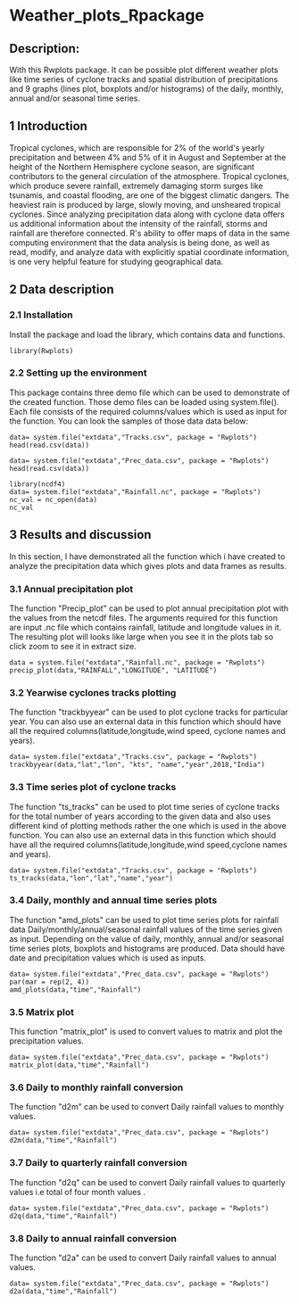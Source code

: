 # Weather_plots_Rpackage

## Description: 

With this Rwplots package. It can be possible plot different weather plots like time series of cyclone tracks and  spatial distribution of precipitations and 9 graphs (lines plot, boxplots and/or histograms) of the daily, monthly, annual and/or seasonal time series.

## 1 Introduction
Tropical cyclones, which are responsible for 2% of the world's yearly precipitation and between 4% and 5% of it in August and September at the height of the Northern Hemisphere cyclone season, are significant contributors to the general circulation of the atmosphere. Tropical cyclones, which produce severe rainfall, extremely damaging storm surges like tsunamis, and coastal flooding, are one of the biggest climatic dangers. The heaviest rain is produced by large, slowly moving, and unsheared tropical cyclones. Since analyzing precipitation data along with cyclone data offers us additional information about the intensity of the rainfall, storms and rainfall are therefore connected. R's ability to offer maps of data in the same computing environment that the data analysis is being done, as well as read, modify, and analyze data with explicitly spatial coordinate information, is one very helpful feature for studying geographical data.

## 2 Data description

### 2.1 Installation
Install the package and load the library, which contains data and functions.
```{r setup}
library(Rwplots)
```

### 2.2 Setting up the environment
This package contains three demo file which can be used to demonstrate of the created function. Those demo files can be loaded using system.file(). Each file consists of the required columns/values which is used as input for the function. You can look the samples of those data data below: 
```{r}
data= system.file("extdata","Tracks.csv", package = "Rwplots")
head(read.csv(data))
```
```{r}
data= system.file("extdata","Prec_data.csv", package = "Rwplots")
head(read.csv(data))
```
```{r}
library(ncdf4)
data= system.file("extdata","Rainfall.nc", package = "Rwplots")
nc_val = nc_open(data)
nc_val
```

## 3 Results and discussion

In this section, I have demonstrated all the function which i have created to analyze the precipitation data which gives plots and data frames as results.

### 3.1 Annual precipitation plot
The function "Precip_plot" can be used to plot annual precipitation plot with the values from the netcdf files. The arguments required for this function are input .nc file which contains rainfall, latitude and longitude values in it. The resulting plot will looks like large when you see it in the plots tab so click zoom to see it in extract size.
```{r}
data = system.file("extdata","Rainfall.nc", package = "Rwplots")
precip_plot(data,"RAINFALL","LONGITUDE", "LATITUDE")
```

### 3.2 Yearwise cyclones tracks plotting
The function "trackbyyear" can be used to plot cyclone tracks for particular year. You can also use an external data in this function which should have all the required columns(latitude,longitude,wind speed, cyclone names and years). 
```{r}
data= system.file("extdata","Tracks.csv", package = "Rwplots")
trackbyyear(data,"lat","lon", "kts", "name","year",2018,"India")
```

### 3.3 Time series plot of cyclone tracks

The function "ts_tracks" can be used to plot  time series of cyclone tracks for the total number of years according to the given data and also uses different kind of plotting methods rather the one which is used in the above function. You can also use an external data in this function which should have all the required columns(latitude,longitude,wind speed,cyclone names and years). 

```{r}
data= system.file("extdata","Tracks.csv", package = "Rwplots")
ts_tracks(data,"lon","lat","name","year")
```


### 3.4 Daily, monthly and annual time series plots
The function "amd_plots" can be used to plot time series plots for rainfall data Daily/monthly/annual/seasonal rainfall values of the time series given as input. Depending on the value of daily, monthly, annual and/or seasonal time series plots, boxplots and histograms are produced. Data should have date and precipitation values which is used as inputs.
```{r}
data= system.file("extdata","Prec_data.csv", package = "Rwplots")
par(mar = rep(2, 4))
amd_plots(data,"time","Rainfall")
```

### 3.5 Matrix plot
This function "matrix_plot" is used to convert values to matrix and plot the precipitation values.
```{r}
data= system.file("extdata","Prec_data.csv", package = "Rwplots")
matrix_plot(data,"time","Rainfall")
```

### 3.6 Daily to monthly rainfall conversion
The function "d2m" can be used to convert Daily rainfall values to monthly values.
```{r}
data= system.file("extdata","Prec_data.csv", package = "Rwplots")
d2m(data,"time","Rainfall")
```

### 3.7 Daily to quarterly rainfall conversion
The function "d2q" can be used to convert Daily rainfall values to quarterly values i.e total of four month values .
```{r}
data= system.file("extdata","Prec_data.csv", package = "Rwplots")
d2q(data,"time","Rainfall")
```

### 3.8 Daily to annual rainfall conversion
The function "d2a" can be used to convert Daily rainfall values to annual values.
```{r}
data= system.file("extdata","Prec_data.csv", package = "Rwplots")
d2a(data,"time","Rainfall")
```
